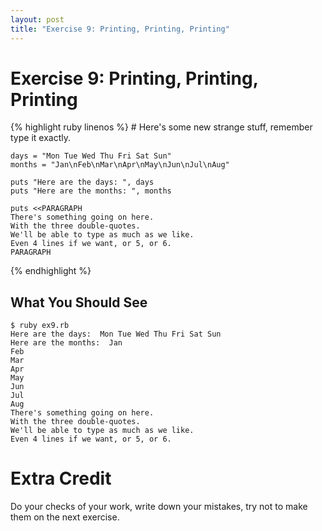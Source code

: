 ```yaml
---
layout: post
title: "Exercise 9: Printing, Printing, Printing"
---
```

# Exercise 9: Printing, Printing, Printing

{% highlight ruby linenos %}
    # Here's some new strange stuff, remember type it exactly.
    
    days = "Mon Tue Wed Thu Fri Sat Sun"
    months = "Jan\nFeb\nMar\nApr\nMay\nJun\nJul\nAug"
    
    puts "Here are the days: ", days
    puts "Here are the months: ", months
    
    puts <<PARAGRAPH
    There's something going on here.
    With the three double-quotes.
    We'll be able to type as much as we like.
    Even 4 lines if we want, or 5, or 6.
    PARAGRAPH
{% endhighlight %}

## What You Should See

    $ ruby ex9.rb
    Here are the days:  Mon Tue Wed Thu Fri Sat Sun
    Here are the months:  Jan
    Feb
    Mar
    Apr
    May
    Jun
    Jul
    Aug
    There's something going on here.
    With the three double-quotes.
    We'll be able to type as much as we like.
    Even 4 lines if we want, or 5, or 6.

# Extra Credit
Do your checks of your work, write down your mistakes, try not to make them on the next exercise.
